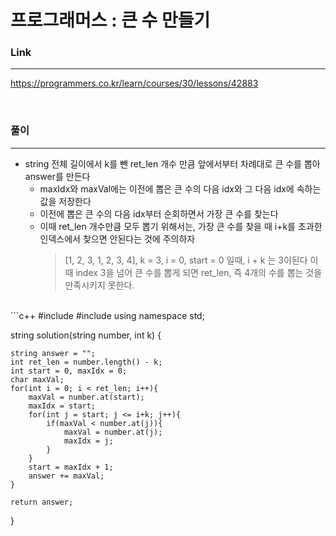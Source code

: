 프로그래머스 : 큰 수 만들기
===
### Link
---
https://programmers.co.kr/learn/courses/30/lessons/42883

<br>

### 풀이
---

- string 전체 길이에서 k를 뺀 ret_len 개수 만큼 앞에서부터 차례대로 큰 수를 뽑아 answer를 만든다
  - maxIdx와 maxVal에는 이전에 뽑은 큰 수의 다음 idx와 그 다음 idx에 속하는 값을 저장한다
  - 이전에 뽑은 큰 수의 다음 idx부터 순회하면서 가장 큰 수를 찾는다
  - 이때 ret_len 개수만큼 모두 뽑기 위해서는, 가장 큰 수를 찾을 때 i+k를 초과한 인덱스에서 찾으면 안된다는 것에 주의하자
    > [1, 2, 3, 1, 2, 3, 4], k = 3, i = 0, start = 0 일때, i + k 는 3이된다
    이때 index 3을 넘어 큰 수를 뽑게 되면 ret_len, 즉 4개의 수를 뽑는 것을 만족시키지 못한다.

<br>
```c++
#include <string>
#include <vector>
using namespace std;

string solution(string number, int k) {

    string answer = "";
    int ret_len = number.length() - k;
    int start = 0, maxIdx = 0;
    char maxVal;
    for(int i = 0; i < ret_len; i++){
        maxVal = number.at(start);
        maxIdx = start;
        for(int j = start; j <= i+k; j++){
            if(maxVal < number.at(j)){
                maxVal = number.at(j);
                maxIdx = j;
            }
        }
        start = maxIdx + 1;
        answer += maxVal;
    }

    return answer;
}
```
